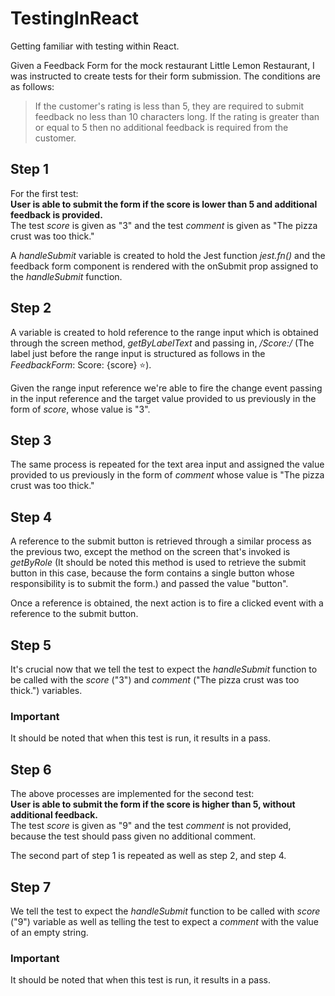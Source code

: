 # TestingInReact

Getting familiar with testing within React. <br>

Given a Feedback Form for the mock restaurant Little Lemon Restaurant, I was instructed to create tests for their form submission. The conditions are as follows:

> If the customer's rating is less than 5, they are required to submit feedback no less than 10 characters long. If the rating is greater than or equal to 5 then no additional feedback is required from the customer.

## Step 1

For the first test: <br>
**User is able to submit the form if the score is lower than 5 and additional feedback is provided.** <br>
The test _score_ is given as "3" and the test _comment_ is given as "The pizza crust was too thick."

A _handleSubmit_ variable is created to hold the Jest function _jest.fn()_ and the feedback form component is rendered with the onSubmit prop assigned to the _handleSubmit_ function.

## Step 2

A variable is created to hold reference to the range input which is obtained through the screen method, _getByLabelText_ and passing in, _/Score:/_ (The label just before the range input is structured as follows in the _FeedbackForm_: Score: {score} ⭐).

Given the range input reference we're able to fire the change event passing in the input reference and the target value provided to us previously in the form of _score_, whose value is "3".

## Step 3

The same process is repeated for the text area input and assigned the value provided to us previously in the form of _comment_ whose value is "The pizza crust was too thick."

## Step 4

A reference to the submit button is retrieved through a similar process as the previous two, except the method on the screen that's invoked is _getByRole_ (It should be noted this method is used to retrieve the submit button in this case, because the form contains a single button whose responsibility is to submit the form.) and passed the value "button".

Once a reference is obtained, the next action is to fire a clicked event with a reference to the submit button.

## Step 5

It's crucial now that we tell the test to expect the _handleSubmit_ function to be called with the _score_ ("3") and _comment_ ("The pizza crust was too thick.") variables.

### **Important**

It should be noted that when this test is run, it results in a pass.

## Step 6

The above processes are implemented for the second test:<br>
**User is able to submit the form if the score is higher than 5, without additional feedback.** <br>
The test _score_ is given as "9" and the test _comment_ is not provided, because the test should pass given no additional comment.

The second part of step 1 is repeated as well as step 2, and step 4.

## Step 7

We tell the test to expect the _handleSubmit_ function to be called with _score_ ("9") variable as well as telling the test to expect a _comment_ with the value of an empty string.

### **Important**

It should be noted that when this test is run, it results in a pass.
